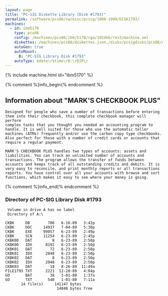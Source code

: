 ```yaml
---
layout: page
title: "PC-SIG Diskette Library (Disk #1793)"
permalink: /software/pcx86/sw/misc/pcsig/1000-1999/DISK1793/
machines:
  - id: ibm5170
    type: pcx86
    config: /machines/pcx86/ibm/5170/cga/1024kb/rev3/machine.xml
    diskettes: /machines/pcx86/diskettes.json,/disks/pcsigdisks/pcx86/diskettes.json
    autoGen: true
    autoMount:
      B: "PC-SIG Library Disk #1793"
    autoType: $date\r$time\rB:\rDIR\r
---
```


{% include machine.html id="ibm5170" %}

{% comment %}info_begin{% endcomment %}

## Information about "MARK'S CHECKBOOK PLUS"

    Designed for people who save a number of transactions before entering
    them into their checkbook, this complete checkbook manager will perform
    complex tasks that you thought you needed an accounting program to
    handle. It is well suited for those who use the automatic teller
    machines (ATMs) frequently and/or use the carbon copy type checkbooks.
    Also perfect for those with a number of credit cards or accounts that
    require a regular payment.
    
    MARK'S CHECKBOOK PLUS handles two types of accounts: assets and
    liabilities. You can track an unlimited number of accounts and
    transactions. The program allows the transfer of funds between
    accounts and keeps track of all outstanding credits and debits. It is
    very easy to reconcile, and print monthly reports or all transactions
    reports. You have control over all your accounts with browse and sort
    functions, which makes it easy to see where your money is going.
{% comment %}info_end{% endcomment %}


### Directory of PC-SIG Library Disk #1793

     Volume in drive A has no label
     Directory of A:\

    CKBK     DB        706   6-16-89   3:42p
    CKBK     DOC     14937   7-04-89   5:38p
    CKBK     EXE     99057   6-23-89   2:49p
    CKBK     SCN     11254   6-23-89   2:45p
    CKBK00   DAT         8   6-23-89   2:50p
    CKBK00   IDX      8192   6-23-89   2:50p
    CKBK01   DAT        72   6-23-89   2:50p
    CKBK01   IDX      2048   6-23-89   2:50p
    CKBK02   DAT         8   6-23-89   2:50p
    CKBK02   IDX      2048   6-23-89   2:50p
    CKBK03   DAT        18   8-26-89  11:49a
    FILE1793 TXT      2221  12-20-89   4:04p
    GO       BAT        38   1-01-80   1:37a
    GO       TXT       540   1-01-80   7:11a
           14 file(s)     141147 bytes
                           14848 bytes free
